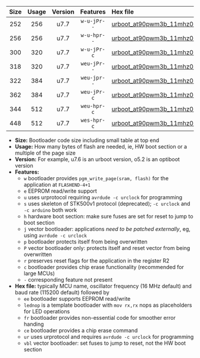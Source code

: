 |Size|Usage|Version|Features|Hex file|
|:-:|:-:|:-:|:-:|:--|
|252|256|u7.7|`w-u-jPr--`|[urboot_at90pwm3b_11mhz0592_460800bps_lednop_ur_vbl.hex](https://raw.githubusercontent.com/stefanrueger/urboot.hex/main/mcus/at90pwm3b/fcpu_11mhz0592/460800_bps/urboot_at90pwm3b_11mhz0592_460800bps_lednop_ur_vbl.hex)|
|256|256|u7.7|`w-u-hpr--`|[urboot_at90pwm3b_11mhz0592_460800bps_lednop_fr_ur.hex](https://raw.githubusercontent.com/stefanrueger/urboot.hex/main/mcus/at90pwm3b/fcpu_11mhz0592/460800_bps/urboot_at90pwm3b_11mhz0592_460800bps_lednop_fr_ur.hex)|
|300|320|u7.7|`w-u-jPr-c`|[urboot_at90pwm3b_11mhz0592_460800bps_lednop_fr_ce_ur_vbl.hex](https://raw.githubusercontent.com/stefanrueger/urboot.hex/main/mcus/at90pwm3b/fcpu_11mhz0592/460800_bps/urboot_at90pwm3b_11mhz0592_460800bps_lednop_fr_ce_ur_vbl.hex)|
|318|320|u7.7|`weu-jPr--`|[urboot_at90pwm3b_11mhz0592_460800bps_ee_lednop_ur_vbl.hex](https://raw.githubusercontent.com/stefanrueger/urboot.hex/main/mcus/at90pwm3b/fcpu_11mhz0592/460800_bps/urboot_at90pwm3b_11mhz0592_460800bps_ee_lednop_ur_vbl.hex)|
|322|384|u7.7|`weu-jpr--`|[urboot_at90pwm3b_11mhz0592_460800bps_ee_lednop_fr_ur_vbl.hex](https://raw.githubusercontent.com/stefanrueger/urboot.hex/main/mcus/at90pwm3b/fcpu_11mhz0592/460800_bps/urboot_at90pwm3b_11mhz0592_460800bps_ee_lednop_fr_ur_vbl.hex)|
|362|384|u7.7|`weu-jPr-c`|[urboot_at90pwm3b_11mhz0592_460800bps_ee_lednop_fr_ce_ur_vbl.hex](https://raw.githubusercontent.com/stefanrueger/urboot.hex/main/mcus/at90pwm3b/fcpu_11mhz0592/460800_bps/urboot_at90pwm3b_11mhz0592_460800bps_ee_lednop_fr_ce_ur_vbl.hex)|
|344|512|u7.7|`weu-hpr-c`|[urboot_at90pwm3b_11mhz0592_460800bps_ee_lednop_fr_ce_ur.hex](https://raw.githubusercontent.com/stefanrueger/urboot.hex/main/mcus/at90pwm3b/fcpu_11mhz0592/460800_bps/urboot_at90pwm3b_11mhz0592_460800bps_ee_lednop_fr_ce_ur.hex)|
|448|512|u7.7|`wes-hpr-c`|[urboot_at90pwm3b_11mhz0592_460800bps_ee_lednop_fr_ce.hex](https://raw.githubusercontent.com/stefanrueger/urboot.hex/main/mcus/at90pwm3b/fcpu_11mhz0592/460800_bps/urboot_at90pwm3b_11mhz0592_460800bps_ee_lednop_fr_ce.hex)|

- **Size:** Bootloader code size including small table at top end
- **Usage:** How many bytes of flash are needed, ie, HW boot section or a multiple of the page size
- **Version:** For example, u7.6 is an urboot version, o5.2 is an optiboot version
- **Features:**
  + `w` bootloader provides `pgm_write_page(sram, flash)` for the application at `FLASHEND-4+1`
  + `e` EEPROM read/write support
  + `u` uses urprotocol requiring `avrdude -c urclock` for programming
  + `s` uses skeleton of STK500v1 protocol (deprecated); `-c urclock` and `-c arduino` both work
  + `h` hardware boot section: make sure fuses are set for reset to jump to boot section
  + `j` vector bootloader: applications *need to be patched externally*, eg, using `avrdude -c urclock`
  + `p` bootloader protects itself from being overwritten
  + `P` vector bootloader only: protects itself and reset vector from being overwritten
  + `r` preserves reset flags for the application in the register R2
  + `c` bootloader provides chip erase functionality (recommended for large MCUs)
  + `-` corresponding feature not present
- **Hex file:** typically MCU name, oscillator frequency (16 MHz default) and baud rate (115200 default) followed by
  + `ee` bootloader supports EEPROM read/write
  + `lednop` is a template bootloader with `mov rx,rx` nops as placeholders for LED operations
  + `fr` bootloader provides non-essential code for smoother error handing
  + `ce` bootloader provides a chip erase command
  + `ur` uses urprotocol and requires `avrdude -c urclock` for programming
  + `vbl` vector bootloader: set fuses to jump to reset, not the HW boot section
